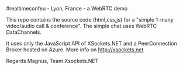 #realtimeconfeu - Lyon, France - a WebRTC demo

This repo contains the source code (html,css,js) for a "simple 1-many video/audio call & conference". The simple chat uses WebRTC DataChannels.

It uses only the JavaScript API of XSockets.NET and a PeerConnection Broker hosted on Azure.  More info on http://xsockets.net

Regards
Magnus, Team Xsockets.NET